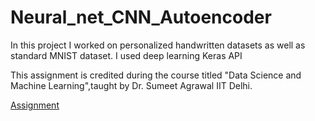 # Neural_net_CNN_Autoencoder
In this project I worked on personalized handwritten datasets as well as standard MNIST dataset. I used deep learning Keras API

This assignment is credited during the course titled "Data Science and Machine Learning",taught by Dr. Sumeet Agrawal IIT Delhi.

[Assignment](http://web.iitd.ac.in/~sumeet/A4_20.pdf)
